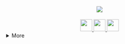 <h1 align="center">
    <img src="https://readme-typing-svg.herokuapp.com/?font=Righteous&size=35&center=true&vCenter=true&width=500&height=70&duration=4000&lines=hello+world;" />
</h1>
<div align="center"> 
  <a href="mailto:oscar.s3047@gmail.com">
    <img height="32" width="32" src="https://unpkg.com/simple-icons@v12/icons/gmail.svg" />
  </a> 
  <a href="https://www.linkedin.com/in/oscarsanchez50936262/" target="_blank">
    <img height="32" width="32" src="https://unpkg.com/simple-icons@v12/icons/linkedin.svg" />
  </a>
  <a href="https://x.com/d0n7_m1nd_me" target="_blank">
     <img height="32" width="32" src="https://unpkg.com/simple-icons@v12/icons/x.svg" />
  </a>
</div>

<details>
<summary>More</summary>
  
## Activity
<!--TIMESTAMP:{"format": "dddd, MMMM Do YYYY, h:mm:ss"}-->
<!--GITHUB_ACTIVITY:{"rows": 5, "raw": true}-->
